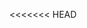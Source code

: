 <<<<<<< HEAD
<!--

-   Adivina el color
=======
<<<<<<< HEAD
<<<<<<< HEAD
<!--

-   Adivina el color
=======
=======
>>>>>>> d2f235a1cdc7dcb466b10267d15b782115fc0813
# GuessTheColor
juego adivina el color


 Adivina el color
>>>>>>> 87cc56c7bcae140c512058a40f828291345d3fa2
<<<<<<< HEAD
>>>>>>> d2f235a1cdc7dcb466b10267d15b782115fc0813
=======
>>>>>>> d2f235a1cdc7dcb466b10267d15b782115fc0813
    Juego que te muestra un código de color en RGB y varias
    cajas de color. Tienes que elegir la caja que representa el
    color correcto.
    Descripción
    ● La aplicación debe mostrar la pantalla dividida en dos partes, en
    una debe mostrar un código de color RGB (p.ej. 255, 87, 51). En la
    segunda debe mostrar varias cajas de color.
    ● Una de las cajas de color debe mostrar el color correcto, las otras
    deben ser variaciones más o menos similares.
    ● También se debe mostrar un contador de aciertos y fallos.
    ● La persona jugadora tiene que hacer click en la caja de color
    correcto.
    ● Si se hace click en la caja correcta se acumula un punto en el
    contador de aciertos y si se falla se acumula en el de fallos.
    ● Seguidamente el juego debe mostrar un nuevo código de color y
    nuevas cajas.
    ● Se gana la partida cuando se llega a 3 aciertos y se pierde si se llega
<<<<<<< HEAD
    a 3 fallos.
    ● El juego tiene tres niveles , si aciertas 3 colores seguidos subes al siguiente nivel , con cada nivel aumenta los colores.
->
=======
<<<<<<< HEAD
<<<<<<< HEAD
    a 3 fallos.
    ● El juego tiene tres niveles , si aciertas 3 colores seguidos subes al siguiente nivel , con cada nivel aumenta los colores.
->
=======
=======
>>>>>>> d2f235a1cdc7dcb466b10267d15b782115fc0813
    a 5 fallos.
    ● El juego tiene tres niveles , si aciertas 3 colores seguidos subes al siguiente nivel , con cada nivel aumenta los colores.

>>>>>>> 87cc56c7bcae140c512058a40f828291345d3fa2
<<<<<<< HEAD
>>>>>>> d2f235a1cdc7dcb466b10267d15b782115fc0813
=======
>>>>>>> d2f235a1cdc7dcb466b10267d15b782115fc0813
